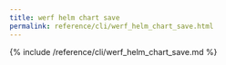 ```yaml
---
title: werf helm chart save
permalink: reference/cli/werf_helm_chart_save.html
---
```


{% include /reference/cli/werf_helm_chart_save.md %}

